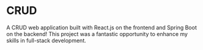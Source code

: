 # CRUD
A CRUD web application built with React.js on the frontend and Spring Boot on the backend! This project was a fantastic opportunity to enhance my skills in full-stack development.
